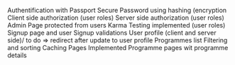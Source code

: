 
Authentification with Passport
Secure Password using hashing (encryption
Client side authorization (user roles)
Server side authorization (user roles)
Admin Page protected from users
Karma Testing implemented (user roles)
Signup page and user Signup validations
User profile (client and server side)/ to do => redirect after update to user profile
Programmes list
Filtering and sorting
Caching Pages Implemented
Programme pages wit programme details